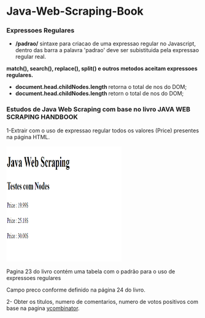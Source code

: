# Java-Web-Scraping-Book

<h3>Expressoes Regulares</h3>
<ul>
<li><strong>/padrao/</strong> sintaxe para criacao de uma expressao regular no Javascript, dentro das barra a palavra 'padrao' deve ser subistituida pela expressao regular real.</li>
</ul>
<p><strong>match(), search(), replace(), split() e outros metodos aceitam expressoes regulares.</strong></p>

<ul>
    <li><strong>document.head.childNodes.length </strong> retorna o total de nos do DOM;</li>
    <li><strong>document.head.childNodes.length </strong> retorn o total de nos do DOM;</li>
</ul>
<h3>Estudos de Java Web Scraping com base no livro <emph>JAVA WEB SCRAPING HANDBOOK</emph></h3> 

1-Extrair com o uso de expressao regular todos os valores (Price) presentes na página HTML.<br><br>
<img src="./img/fig_01.png" width="300px" height="300px">
<p>Pagina 23 do livro contém uma tabela com o padrão para o uso de expressoes regulares</p>
<p>Campo preco conforme definido na página 24 do livro.</p>

2- Obter os titulos, numero de comentarios, numero de votos positivos com base na pagina <a href="https://news.ycombinator.com">ycombinator</a>.<br><br>

